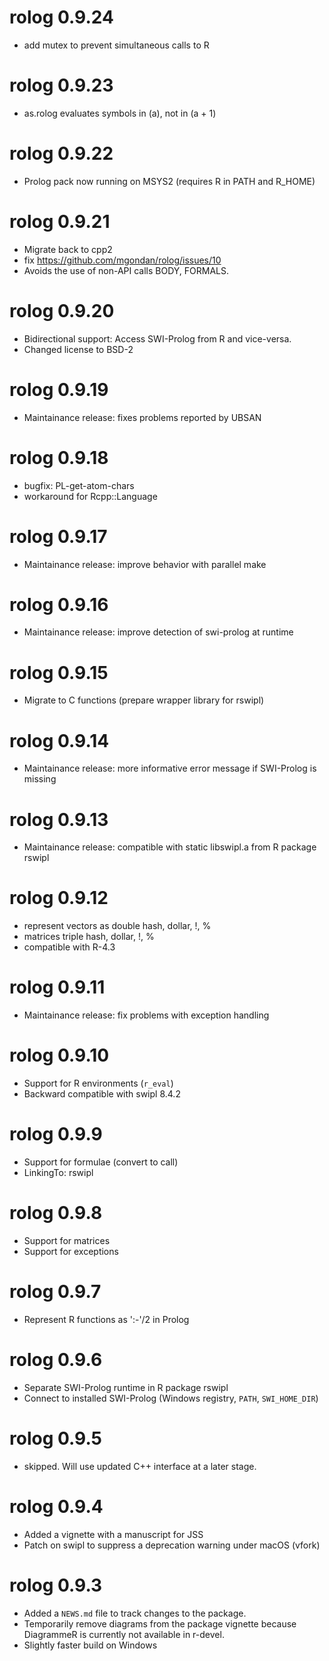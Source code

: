 # rolog 0.9.24

* add mutex to prevent simultaneous calls to R

# rolog 0.9.23

* as.rolog evaluates symbols in (a), not in (a + 1)

# rolog 0.9.22

* Prolog pack now running on MSYS2 (requires R in PATH and R\_HOME)

# rolog 0.9.21

* Migrate back to cpp2
* fix https://github.com/mgondan/rolog/issues/10
* Avoids the use of non-API calls BODY, FORMALS.

# rolog 0.9.20

* Bidirectional support: Access SWI-Prolog from R and vice-versa.
* Changed license to BSD-2

# rolog 0.9.19

* Maintainance release: fixes problems reported by UBSAN

# rolog 0.9.18

* bugfix: PL-get-atom-chars
* workaround for Rcpp::Language

# rolog 0.9.17

* Maintainance release: improve behavior with parallel make

# rolog 0.9.16

* Maintainance release: improve detection of swi-prolog at runtime

# rolog 0.9.15

* Migrate to C functions (prepare wrapper library for rswipl)

# rolog 0.9.14

* Maintainance release: more informative error message if SWI-Prolog is missing

# rolog 0.9.13

* Maintainance release: compatible with static libswipl.a from R package rswipl

# rolog 0.9.12

* represent vectors as double hash, dollar, !, %
* matrices triple hash, dollar, !, %
* compatible with R-4.3

# rolog 0.9.11

* Maintainance release: fix problems with exception handling

# rolog 0.9.10

* Support for R environments (`r_eval`)
* Backward compatible with swipl 8.4.2

# rolog 0.9.9

* Support for formulae (convert to call)
* LinkingTo: rswipl

# rolog 0.9.8

* Support for matrices
* Support for exceptions

# rolog 0.9.7

* Represent R functions as ':-'/2 in Prolog

# rolog 0.9.6

* Separate SWI-Prolog runtime in R package rswipl
* Connect to installed SWI-Prolog (Windows registry, `PATH`, `SWI_HOME_DIR`)

# rolog 0.9.5

* skipped. Will use updated C++ interface at a later stage.

# rolog 0.9.4

* Added a vignette with a manuscript for JSS
* Patch on swipl to suppress a deprecation warning under macOS (vfork)

# rolog 0.9.3

* Added a `NEWS.md` file to track changes to the package.
* Temporarily remove diagrams from the package vignette because DiagrammeR is currently not available in r-devel.
* Slightly faster build on Windows
